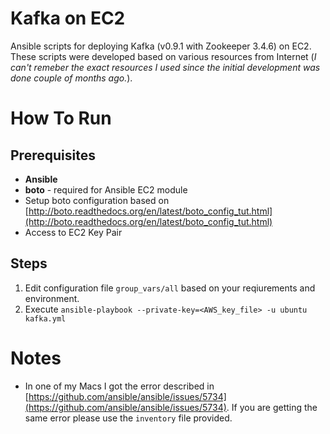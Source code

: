 # Kafka on EC2

Ansible scripts for deploying Kafka (v0.9.1 with Zookeeper 3.4.6) on EC2. These scripts were developed based on various resources from Internet (*I can't remeber the exact resources I used since the initial development was done couple of months ago.*). 

# How To Run

## Prerequisites

* **Ansible**
* **boto** - required for Ansible EC2 module
* Setup boto configuration based on [http://boto.readthedocs.org/en/latest/boto_config_tut.html](http://boto.readthedocs.org/en/latest/boto_config_tut.html)
* Access to EC2 Key Pair


## Steps

1. Edit configuration file ```group_vars/all``` based on your reqiurements and environment.
2. Execute ```ansible-playbook --private-key=<AWS_key_file> -u ubuntu kafka.yml```

# Notes

* In one of my Macs I got the error described in [https://github.com/ansible/ansible/issues/5734](https://github.com/ansible/ansible/issues/5734). If you are getting the same error please use the ```inventory``` file provided.
